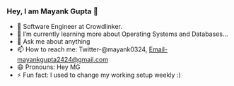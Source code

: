 ### Hey, I am Mayank Gupta 👋


- 🔭 Software Engineer at Crowdlinker.
- 🌱 I’m currently learning more about Operating Systems and Databases...
- 💬 Ask me about anything
- 📫 How to reach me: Twitter-@mayank0324, Email-mayankgupta2424@gmail.com
- 😄 Pronouns: Hey MG
- ⚡ Fun fact: I used to change my working setup weekly :)
